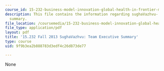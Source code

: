 ```yaml
---
course_id: 15-232-business-model-innovation-global-health-in-frontier-markets-fall-2013
description: This file contains the information regarding sughaVazhvu- team executive
  summary.
file_location: /coursemedia/15-232-business-model-innovation-global-health-in-frontier-markets-fall-2013/9f9b3ea2b888783d3edf4c26d873de77_MIT15_232F13_t5_excsummary.pdf
file_type: application/pdf
layout: pdf
title: '15.232 Fall 2013 SughaVazhvu: Team Executive Summary'
type: course
uid: 9f9b3ea2b888783d3edf4c26d873de77

---
```

None